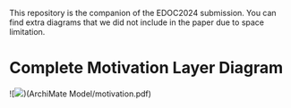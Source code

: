 This repository is the companion of the EDOC2024 submission. You can find extra diagrams that we did not include in the paper due to space limitation.

# Complete Motivation Layer Diagram
![<img src="assets/960823/996005e6-f9eb-477b-a161-a7b1ec7d0cb9">)(ArchiMate Model/motivation.pdf)
